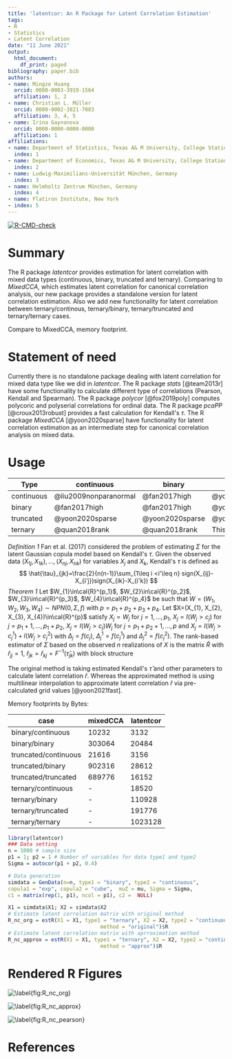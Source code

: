 ```yaml
---
title: 'latentcor: An R Package for Latent Correlation Estimation'
tags:
- R
- Statistics
- Latent Correlation
date: "11 June 2021"
output:
  html_document:
    df_print: paged
bibliography: paper.bib
authors:
- name: Mingze Huang
  orcid: 0000-0003-3919-1564
  affiliation: 1, 2
- name: Christian L. Müller
  orcid: 0000-0002-3821-7083
  affiliation: 3, 4, 5
- name: Irina Gaynanova
  orcid: 0000-0000-0000-0000
  affiliation: 1
affiliations:
- name: Department of Statistics, Texas A& M University, College Station, TX
  index: 1
- name: Department of Economics, Texas A& M University, College Station, TX
  index: 2
- name: Ludwig-Maximilians-Universität München, Germany
  index: 3
- name: Helmholtz Zentrum München, Germany
  index: 4
- name: Flatiron Institute, New York
- index: 5
---
```

<!-- badges: start -->
[![R-CMD-check](https://github.com/mingzehuang/latentcor/workflows/R-CMD-check/badge.svg)](https://github.com/mingzehuang/latentcor/actions)
<!-- badges: end -->

# Summary

The R package *latentcor* provides estimation for latent correlation with mixed data types (continuous, binary, truncated and ternary). Comparing to *MixedCCA*, which estimates latent correlation for canonical correlation analysis, our new package provides a standalone version for latent correlation estimation. Also we add new functionality for latent correlation between ternary/continous, ternary/binary, ternary/truncated and ternary/ternary cases.


Compare to MixedCCA, memory footprint.

# Statement of need

Currently there is no standalone package dealing with latent correlation for mixed data type like we did in *latentcor*. The R package *stats* [@team2013r] have some functionality to calculate different type of correlations (Pearson, Kendall and Spearman). The R package *polycor* [@fox2019poly] computes polycoric and polyserial correlations for ordinal data. The R package *pcaPP* [@croux2013robust] provides a fast calculation for Kendall's $\tau$. The R package *MixedCCA* [@yoon2020sparse] have functionality for latent correlation estimation as an intermediate step for canonical correlation analysis on mixed data.

# Usage
 
 |Type | continuous | binary | truncated | ternary |
|-----|----------|----------|----------|----------|
|continuous | @liu2009nonparanormal | @fan2017high | @yoon2020sparse | @quan2018rank |
|binary | @fan2017high | @fan2017high | @yoon2020sparse | @quan2018rank |
|truncated | @yoon2020sparse | @yoon2020sparse | @yoon2020sparse | This paper |
|ternary | @quan2018rank | @quan2018rank | This paper | @quan2018rank |
 
*Definition 1* Fan et al. (2017) considered the problem of estimating $\Sigma$ for the latent Gaussian copula model based on Kendall's $\tau$. Given the observed data $(X_{1j}, X_{1k}), ..., (X_{nj}, X_{nk})$ for variables $X_{j}$ and $X_{k}$, Kendall's $\tau$ is defined as
$$
\hat{\tau}_{jk}=\frac{2}{n(n-1)}\sum_{1\leq i <i'\leq n} sign(X_{ij}-X_{i'j})sign(X_{ik}-X_{i'k})
$$
*Theorem 1* Let $W_{1}\in\cal{R}^{p_1}$, $W_{2}\in\cal{R}^{p_2}$, $W_{3}\in\cal{R}^{p_3}$, $W_{4}\in\cal{R}^{p_4}$ be such that $W=(W_{1}, W_{2}, W_{3}, W_{4})\sim NPN(0,\Sigma,f)$ with $p=p_{1}+p_{2}+p_{3}+p_{4}$. Let $X=(X_{1}, X_{2}, X_{3}, X_{4})\in\cal{R}^{p}$ satisfy $X_{j}=W_{j}$ for $j=1,...,p_{1}$, $X_{j}=I(W_{j}>c_{j})$ for $j=p_{1}+1,...,p_{1}+p_{2}$, $X_{j}=I(W_{j}>c_{j})W_{j}$ for $j=p_{1}+p_{2}+1,...,p$ and $X_{j}=I(W_{j}>c_{j}^{1})+I(W_{j}>c_{j}^{2})$ with $\Delta_{j}=f(c_{j})$, $\Delta_{j}^{1}=f(c_{j}^{1})$ and $\Delta_{j}^{2}=f(c_{j}^{2})$. The rank-based estimator of $\Sigma$ based on the observed $n$ realizations of $X$ is the matrix $\hat{R}$ with $\hat{r}_{jj}=1$, $\hat{r}_{jk}=\hat{r}_{kj}=F^{-1}(\hat{\tau}_{jk})$ with block structure
<!--
$$
\hat{R}=\left(\begin{array}\\
F^{-1}_{CC}(\hat{\tau})\hspace{.2in} F^{-1}_{CB}(\hat{\tau})\hspace{.2in} F^{-1}_{CT}(\hat{\tau})\hspace{.2in} F^{-1}_{CN}(\hat{\tau})\\
F^{-1}_{BC}(\hat{\tau})\hspace{.2in} F^{-1}_{BB}(\hat{\tau})\hspace{.2in} F^{-1}_{BT}(\hat{\tau})\hspace{.2in} F^{-1}_{BN}(\hat{\tau})\\
F^{-1}_{TC}(\hat{\tau})\hspace{.2in} F^{-1}_{TB}(\hat{\tau})\hspace{.2in} F^{-1}_{TT}(\hat{\tau})\hspace{.2in} F^{-1}_{TN}(\hat{\tau})\\
F^{-1}_{NC}(\hat{\tau})\hspace{.2in} F^{-1}_{NB}(\hat{\tau})\hspace{.2in} F^{-1}_{NT}(\hat{\tau})\hspace{.2in} F^{-1}_{NN}(\hat{\tau})
\end{array}\right)
$$
-->
The original method is taking estimated Kendall's $\hat{\tau}$ and other parameters to calculate latent correlation $\hat{r}$. Whereas the approximated method is using multilinear interpolation to approximate latent correlation $\hat{r}$ via pre-calculated grid values [@yoon2021fast].


Memory footprints by Bytes:

 | case | mixedCCA | latentcor |
 |-----|----------|----------|
| binary/continuous | 10232 | 3132 |
| binary/binary | 303064 | 20484 |
| truncated/continuous | 21616 | 3156 |
| truncated/binary | 902316 | 28612 | 
| truncated/truncated | 689776 | 16152 |
| ternary/continuous | - | 18520 |
| ternary/binary | - | 110928 |
| ternary/truncated | - | 191776 |
| ternary/ternary | - | 1023128 |

```r
library(latentcor)
### Data setting
n = 1000 # sample size
p1 = 1; p2 = 1 # Number of variables for data type1 and type2
Sigma = autocor(p1 + p2, 0.4)

# Data generation
simdata = GenData(n=n, type1 = "binary", type2 = "continuous",
copula1 = "exp", copula2 = "cube",  muZ = mu, Sigma = Sigma,
c1 = matrix(rep(1, p1), ncol = p1), c2 =  NULL)
```

```r
X1 = simdata$X1; X2 = simdata$X2
# Estimate latent correlation matrix with original method
R_nc_org = estR(X1 = X1, type1 = "ternary", X2 = X2, type2 = "continuous",
                              method = "original")$R
# Estimate latent correlation matrix with aprroximation method
R_nc_approx = estR(X1 = X1, type1 = "ternary", X2 = X2, type2 = "continuous",
                              method = "approx")$R
```

# Rendered R Figures


![\label{fig:R_nc_org}](R_nc_org.png)

![\label{fig:R_nc_approx}](R_nc_approx.png)

![\label{fig:R_nc_pearson}](R_nc_pearson.png)


# References
